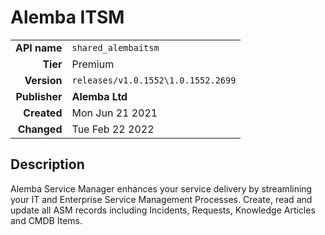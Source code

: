 # Alemba ITSM
| | |
|-:|-|
|**API name**|`shared_alembaitsm`|
|**Tier**|Premium|
|**Version**|`releases/v1.0.1552\1.0.1552.2699`|
|**Publisher**|**Alemba Ltd**|
|**Created**|Mon Jun 21 2021|
|**Changed**|Tue Feb 22 2022|

## Description
Alemba Service Manager enhances your service delivery by streamlining your IT and Enterprise Service Management Processes. Create, read and update all ASM records including Incidents, Requests, Knowledge Articles and CMDB Items.
